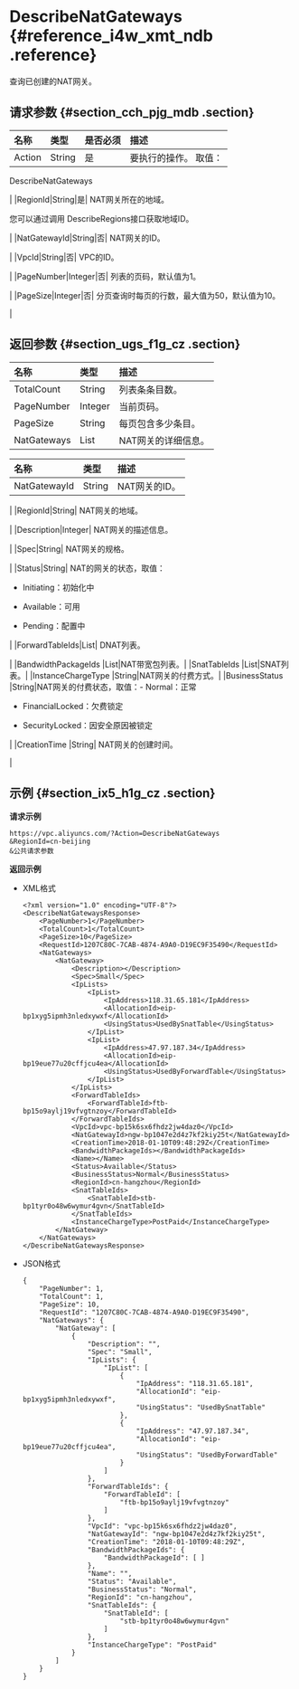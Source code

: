 # DescribeNatGateways {#reference_i4w_xmt_ndb .reference}

查询已创建的NAT网关。

## 请求参数 {#section_cch_pjg_mdb .section}

|名称|类型|是否必须|描述|
|:-|:-|:---|:-|
|Action|String|是| 要执行的操作。 取值：

 DescribeNatGateways

 |
|RegionId|String|是| NAT网关所在的地域。

 您可以通过调用 DescribeRegions接口获取地域ID。

 |
|NatGatewayId|String|否| NAT网关的ID。

 |
|VpcId|String|否| VPC的ID。

 |
|PageNumber|Integer|否| 列表的页码，默认值为1。

 |
|PageSize|Integer|否| 分页查询时每页的行数，最大值为50，默认值为10。

 |

## 返回参数 {#section_ugs_f1g_cz .section}

|名称|类型|描述|
|:-|:-|:-|
|TotalCount|String|列表条条目数。|
|PageNumber|Integer|当前页码。|
|PageSize|String|每页包含多少条目。|
|NatGateways|List|NAT网关的详细信息。|

|名称|类型|描述|
|:-|:-|:-|
|NatGatewayId|String| NAT网关的ID。

 |
|RegionId|String| NAT网关的地域。

 |
|Description|Integer| NAT网关的描述信息。

 |
|Spec|String| NAT网关的规格。

 |
|Status|String| NAT的网关的状态，取值：

-   Initiating：初始化中

-   Available：可用

-   Pending：配置中


 |
|ForwardTableIds|List| DNAT列表。

 |
|BandwidthPackageIds |List|NAT带宽包列表。|
|SnatTableIds |List|SNAT列表。|
|InstanceChargeType |String|NAT网关的付费方式。|
|BusinessStatus |String|NAT网关的付费状态，取值：-   Normal：正常

-   FinancialLocked：欠费锁定

-   SecurityLocked：因安全原因被锁定


|
|CreationTime |String| NAT网关的创建时间。

 |

## 示例 {#section_ix5_h1g_cz .section}

**请求示例**

``` {#createVPCpub}
https://vpc.aliyuncs.com/?Action=DescribeNatGateways
&RegionId=cn-beijing
&公共请求参数
```

**返回示例**

-   XML格式

    ```
    <?xml version="1.0" encoding="UTF-8"?>
    <DescribeNatGatewaysResponse>
    	<PageNumber>1</PageNumber>
    	<TotalCount>1</TotalCount>
    	<PageSize>10</PageSize>
    	<RequestId>1207C80C-7CAB-4874-A9A0-D19EC9F35490</RequestId>
    	<NatGateways>
    		<NatGateway>
    			<Description></Description>
    			<Spec>Small</Spec>
    			<IpLists>
    				<IpList>
    					<IpAddress>118.31.65.181</IpAddress>
    					<AllocationId>eip-bp1xyg5ipmh3nledxywxf</AllocationId>
    					<UsingStatus>UsedBySnatTable</UsingStatus>
    				</IpList>
    				<IpList>
    					<IpAddress>47.97.187.34</IpAddress>
    					<AllocationId>eip-bp19eue77u20cffjcu4ea</AllocationId>
    					<UsingStatus>UsedByForwardTable</UsingStatus>
    				</IpList>
    			</IpLists>
    			<ForwardTableIds>
    				<ForwardTableId>ftb-bp15o9aylj19vfvgtnzoy</ForwardTableId>
    			</ForwardTableIds>
    			<VpcId>vpc-bp15k6sx6fhdz2jw4daz0</VpcId>
    			<NatGatewayId>ngw-bp1047e2d4z7kf2kiy25t</NatGatewayId>
    			<CreationTime>2018-01-10T09:48:29Z</CreationTime>
    			<BandwidthPackageIds></BandwidthPackageIds>
    			<Name></Name>
    			<Status>Available</Status>
    			<BusinessStatus>Normal</BusinessStatus>
    			<RegionId>cn-hangzhou</RegionId>
    			<SnatTableIds>
    				<SnatTableId>stb-bp1tyr0o48w6wymur4gvn</SnatTableId>
    			</SnatTableIds>
    			<InstanceChargeType>PostPaid</InstanceChargeType>
    		</NatGateway>
    	</NatGateways>
    </DescribeNatGatewaysResponse>
    ```

-   JSON格式

    ```
    {
        "PageNumber": 1, 
        "TotalCount": 1, 
        "PageSize": 10, 
        "RequestId": "1207C80C-7CAB-4874-A9A0-D19EC9F35490", 
        "NatGateways": {
            "NatGateway": [ 
                {
                    "Description": "", 
                    "Spec": "Small", 
                    "IpLists": {
                        "IpList": [
                            {
                                "IpAddress": "118.31.65.181", 
                                "AllocationId": "eip-bp1xyg5ipmh3nledxywxf", 
                                "UsingStatus": "UsedBySnatTable"
                            }, 
                            {
                                "IpAddress": "47.97.187.34", 
                                "AllocationId": "eip-bp19eue77u20cffjcu4ea", 
                                "UsingStatus": "UsedByForwardTable"
                            }
                        ]
                    }, 
                    "ForwardTableIds": {
                        "ForwardTableId": [
                            "ftb-bp15o9aylj19vfvgtnzoy"
                        ]
                    }, 
                    "VpcId": "vpc-bp15k6sx6fhdz2jw4daz0", 
                    "NatGatewayId": "ngw-bp1047e2d4z7kf2kiy25t", 
                    "CreationTime": "2018-01-10T09:48:29Z", 
                    "BandwidthPackageIds": {
                        "BandwidthPackageId": [ ]
                    }, 
                    "Name": "", 
                    "Status": "Available", 
                    "BusinessStatus": "Normal", 
                    "RegionId": "cn-hangzhou", 
                    "SnatTableIds": {
                        "SnatTableId": [
                            "stb-bp1tyr0o48w6wymur4gvn"
                        ]
                    }, 
                    "InstanceChargeType": "PostPaid"
                }
            ]
        }
    }
    ```


